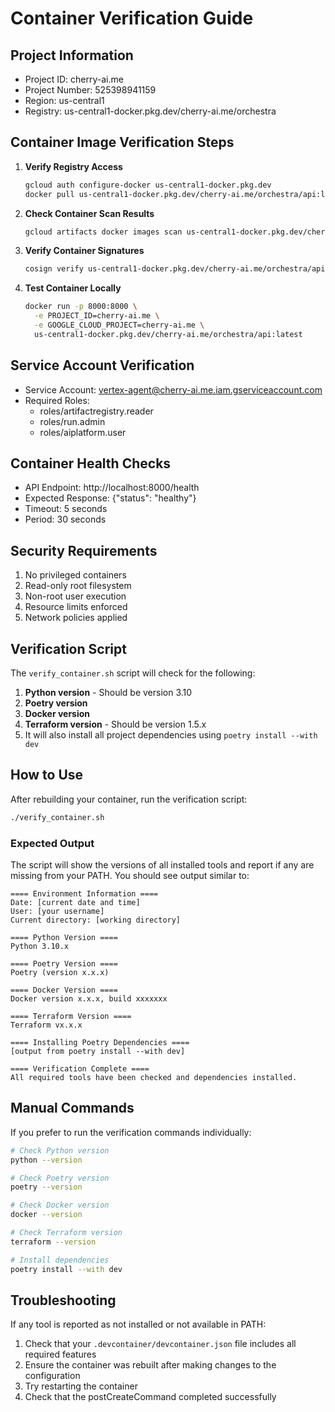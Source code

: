 # Container Verification Guide

## Project Information

- Project ID: cherry-ai.me
- Project Number: 525398941159
- Region: us-central1
- Registry: us-central1-docker.pkg.dev/cherry-ai.me/orchestra

## Container Image Verification Steps

1. **Verify Registry Access**

   ```bash
   gcloud auth configure-docker us-central1-docker.pkg.dev
   docker pull us-central1-docker.pkg.dev/cherry-ai.me/orchestra/api:latest
   ```

2. **Check Container Scan Results**

   ```bash
   gcloud artifacts docker images scan us-central1-docker.pkg.dev/cherry-ai.me/orchestra/api:latest
   ```

3. **Verify Container Signatures**

   ```bash
   cosign verify us-central1-docker.pkg.dev/cherry-ai.me/orchestra/api:latest
   ```

4. **Test Container Locally**
   ```bash
   docker run -p 8000:8000 \
     -e PROJECT_ID=cherry-ai.me \
     -e GOOGLE_CLOUD_PROJECT=cherry-ai.me \
     us-central1-docker.pkg.dev/cherry-ai.me/orchestra/api:latest
   ```

## Service Account Verification

- Service Account: vertex-agent@cherry-ai.me.iam.gserviceaccount.com
- Required Roles:
  - roles/artifactregistry.reader
  - roles/run.admin
  - roles/aiplatform.user

## Container Health Checks

- API Endpoint: http://localhost:8000/health
- Expected Response: {"status": "healthy"}
- Timeout: 5 seconds
- Period: 30 seconds

## Security Requirements

1. No privileged containers
2. Read-only root filesystem
3. Non-root user execution
4. Resource limits enforced
5. Network policies applied

## Verification Script

The `verify_container.sh` script will check for the following:

1. **Python version** - Should be version 3.10
2. **Poetry version**
3. **Docker version**
4. **Terraform version** - Should be version 1.5.x
5. It will also install all project dependencies using `poetry install --with dev`

## How to Use

After rebuilding your container, run the verification script:

```bash
./verify_container.sh
```

### Expected Output

The script will show the versions of all installed tools and report if any are missing from your PATH. You should see output similar to:

```
==== Environment Information ====
Date: [current date and time]
User: [your username]
Current directory: [working directory]

==== Python Version ====
Python 3.10.x

==== Poetry Version ====
Poetry (version x.x.x)

==== Docker Version ====
Docker version x.x.x, build xxxxxxx

==== Terraform Version ====
Terraform vx.x.x

==== Installing Poetry Dependencies ====
[output from poetry install --with dev]

==== Verification Complete ====
All required tools have been checked and dependencies installed.
```

## Manual Commands

If you prefer to run the verification commands individually:

```bash
# Check Python version
python --version

# Check Poetry version
poetry --version

# Check Docker version
docker --version

# Check Terraform version
terraform --version

# Install dependencies
poetry install --with dev
```

## Troubleshooting

If any tool is reported as not installed or not available in PATH:

1. Check that your `.devcontainer/devcontainer.json` file includes all required features
2. Ensure the container was rebuilt after making changes to the configuration
3. Try restarting the container
4. Check that the postCreateCommand completed successfully
